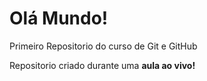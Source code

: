 # Olá Mundo!
 Primeiro Repositorio do curso de Git e GitHub

 Repositorio criado durante uma **aula ao vivo!**
 

